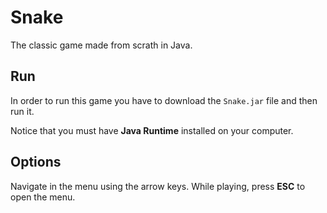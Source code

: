 # Snake
The classic game made from scrath in Java.

## Run
In order to run this game you have to download the `Snake.jar` file and then run it.

Notice that you must have **Java Runtime** installed on your computer.

## Options
Navigate in the menu using the arrow keys. While playing, press **ESC** to open the menu.
